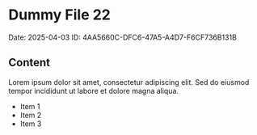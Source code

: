 # Dummy File 22

Date: 2025-04-03
ID: 4AA5660C-DFC6-47A5-A4D7-F6CF736B131B

## Content

Lorem ipsum dolor sit amet, consectetur adipiscing elit.
Sed do eiusmod tempor incididunt ut labore et dolore magna aliqua.

* Item 1
* Item 2
* Item 3

